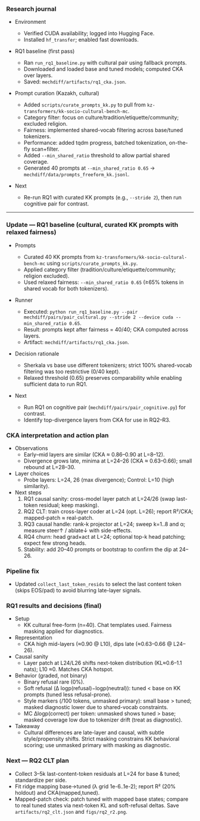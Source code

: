 ### Research journal

- Environment
  - Verified CUDA availability; logged into Hugging Face.
  - Installed `hf_transfer`; enabled fast downloads.

- RQ1 baseline (first pass)
  - Ran `run_rq1_baseline.py` with cultural pair using fallback prompts.
  - Downloaded and loaded base and tuned models; computed CKA over layers.
  - Saved: `mechdiff/artifacts/rq1_cka.json`.

- Prompt curation (Kazakh, cultural)
  - Added `scripts/curate_prompts_kk.py` to pull from `kz-transformers/kk-socio-cultural-bench-mc`.
  - Category filter: focus on culture/tradition/etiquette/community; excluded religion.
  - Fairness: implemented shared-vocab filtering across base/tuned tokenizers.
  - Performance: added tqdm progress, batched tokenization, on-the-fly scan+filter.
  - Added `--min_shared_ratio` threshold to allow partial shared coverage.
  - Generated 40 prompts at `--min_shared_ratio 0.65` → `mechdiff/data/prompts_freeform_kk.jsonl`.

- Next
  - Re-run RQ1 with curated KK prompts (e.g., `--stride 2`), then run cognitive pair for contrast.

---

### Update — RQ1 baseline (cultural, curated KK prompts with relaxed fairness)

- Prompts
  - Curated 40 KK prompts from `kz-transformers/kk-socio-cultural-bench-mc` using `scripts/curate_prompts_kk.py`.
  - Applied category filter (tradition/culture/etiquette/community; religion excluded).
  - Used relaxed fairness: `--min_shared_ratio 0.65` (≥65% tokens in shared vocab for both tokenizers).

- Runner
  - Executed: `python run_rq1_baseline.py --pair mechdiff/pairs/pair_cultural.py --stride 2 --device cuda --min_shared_ratio 0.65`.
  - Result: prompts kept after fairness = 40/40; CKA computed across layers.
  - Artifact: `mechdiff/artifacts/rq1_cka.json`.

- Decision rationale
  - Sherkala vs base use different tokenizers; strict 100% shared-vocab filtering was too restrictive (0/40 kept).
  - Relaxed threshold (0.65) preserves comparability while enabling sufficient data to run RQ1.

- Next
  - Run RQ1 on cognitive pair (`mechdiff/pairs/pair_cognitive.py`) for contrast.
  - Identify top-divergence layers from CKA for use in RQ2–R3.

### CKA interpretation and action plan

- Observations
  - Early–mid layers are similar (CKA ≈ 0.86–0.90 at L=8–12).
  - Divergence grows late, minima at L=24–26 (CKA ≈ 0.63–0.66); small rebound at L=28–30.
- Layer choices
  - Probe layers: L=24, 26 (max divergence); Control: L=10 (high similarity).
- Next steps
  1) RQ1 causal sanity: cross-model layer patch at L=24/26 (swap last-token residual; keep masking).
  2) RQ2 CLT: train cross-layer coder at L=24 (opt. L=26); report R²/CKA; mapped-patch ≈ real-patch.
  3) RQ3 causal handle: rank-k projector at L=24; sweep k=1..8 and α; measure steer↑ / ablate↓ with side-effects.
  4) RQ4 churn: head grad×act at L=24; optional top-k head patching; expect few strong heads.
  5) Stability: add 20–40 prompts or bootstrap to confirm the dip at 24–26.

### Pipeline fix

- Updated `collect_last_token_resids` to select the last content token (skips EOS/pad) to avoid blurring late-layer signals.

### RQ1 results and decisions (final)

- Setup
  - KK cultural free-form (n=40). Chat templates used. Fairness masking applied for diagnostics.
- Representation
  - CKA high mid-layers (≈0.90 @ L10), dips late (≈0.63–0.66 @ L24–26).
- Causal sanity
  - Layer patch at L24/L26 shifts next-token distribution (KL≈0.6–1.1 nats); L10 ≈0. Matches CKA hotspot.
- Behavior (graded, not binary)
  - Binary refusal rare (0%).
  - Soft refusal (Δ logp(refusal)−logp(neutral)): tuned < base on KK prompts (tuned less refusal-prone).
  - Style markers (/100 tokens, unmasked primary): small base > tuned; masked diagnostic lower due to shared-vocab constraints.
  - MC Δlogp(correct) per token: unmasked shows tuned > base; masked coverage low due to tokenizer drift (treat as diagnostic).
- Takeaway
  - Cultural differences are late-layer and causal, with subtle style/propensity shifts. Strict masking constrains KK behavioral scoring; use unmasked primary with masking as diagnostic.

### Next — RQ2 CLT plan

- Collect 3–5k last-content-token residuals at L=24 for base & tuned; standardize per side.
- Fit ridge mapping base→tuned (λ grid 1e-6..1e-2); report R² (20% holdout) and CKA(mapped,tuned).
- Mapped-patch check: patch tuned with mapped base states; compare to real tuned states via next-token KL and soft-refusal deltas. Save `artifacts/rq2_clt.json` and `figs/rq2_r2.png`.


